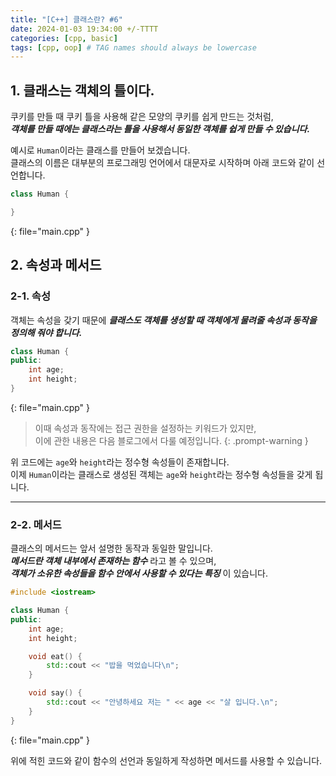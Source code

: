 ```yaml
---
title: "[C++] 클래스란? #6"
date: 2024-01-03 19:34:00 +/-TTTT
categories: [cpp, basic]
tags: [cpp, oop] # TAG names should always be lowercase
---
```


## 1. 클래스는 객체의 틀이다.

쿠키를 만들 때 쿠키 틀을 사용해 같은 모양의 쿠키를 쉽게 만드는 것처럼,<br>
**_객체를 만들 때에는 클래스라는 틀을 사용해서 동일한 객체를 쉽게 만들 수 있습니다._**

예시로 `Human`이라는 클래스를 만들어 보겠습니다.<br>
클래스의 이름은 대부분의 프로그래밍 언어에서 대문자로 시작하며 아래 코드와 같이 선언합니다.

```cpp
class Human {

}
```

{: file="main.cpp" }

## 2. 속성과 메서드

### 2-1. 속성

객체는 속성을 갖기 때문에 **_클래스도 객체를 생성할 때 객체에게 물려줄 속성과 동작을 정의해 줘야 합니다._**

```cpp
class Human {
public:
    int age;
    int height;
}
```
{: file="main.cpp" }

 > 이때 속성과 동작에는 접근 권한을 설정하는 키워드가 있지만,<br>
 > 이에 관한 내용은 다음 블로그에서 다룰 예정입니다.
{: .prompt-warning }

위 코드에는 `age`와 `height`라는 정수형 속성들이 존재합니다.<br>
이제 `Human`이라는 클래스로 생성된 객체는 `age`와 `height`라는 정수형 속성들을 갖게 됩니다.

---

### 2-2. 메서드

클래스의 메서드는 앞서 설명한 동작과 동일한 말입니다.<br>
**_메서드란 객체 내부에서 존재하는 함수_** 라고 볼 수 있으며,<br>
**_객체가 소유한 속성들을 함수 안에서 사용할 수 있다는 특징_** 이 있습니다.

```cpp
#include <iostream>

class Human {
public:
    int age;
    int height;

    void eat() {
        std::cout << "밥을 먹었습니다\n";
    }

    void say() {
        std::cout << "안녕하세요 저는 " << age << "살 입니다.\n";
    }
}
```

{: file="main.cpp" }

위에 적힌 코드와 같이 함수의 선언과 동일하게 작성하면 메서드를 사용할 수 있습니다.

